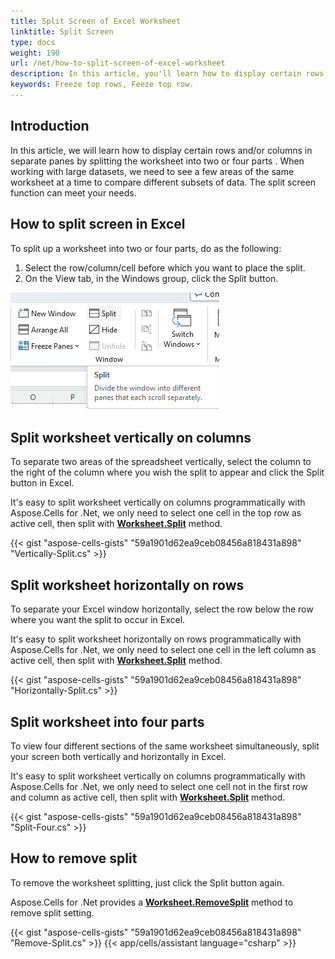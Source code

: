 ```yaml
---
title: Split Screen of Excel Worksheet
linktitle: Split Screen
type: docs
weight: 190
url: /net/how-to-split-screen-of-excel-worksheet
description: In this article, you'll learn how to display certain rows and/or columns in separate panes by splitting the worksheet into two or four parts programmatically using C# Library with .NET API.
keywords: Freeze top rows, Feeze top row.
---
```


## **Introduction**

In this article, we will learn how to display certain rows and/or columns in separate panes by splitting the worksheet into two or four parts . When working with large datasets, we need to see a few areas of the same worksheet at a time to compare different subsets of data. The split screen function can meet your needs.

## **How to split screen in Excel**
To split up a worksheet into two or four parts, do as the following:

1. Select the row/column/cell before which you want to place the split.
2. On the View tab, in the Windows group, click the Split button.

**![Split Screen](Split-Screen.png)**

## **Split worksheet vertically on columns**

To separate two areas of the spreadsheet vertically, select the column to the right of the column where you wish the split to appear and click the Split button in Excel.

It's easy to split worksheet vertically on columns programmatically with Aspose.Cells for .Net, we only need to select one cell in the top row as active cell, then
split with [**Worksheet.Split**](https://reference.aspose.com/cells/net/aspose.cells/worksheet/split/) method.

{{< gist "aspose-cells-gists" "59a1901d62ea9ceb08456a818431a898" "Vertically-Split.cs" >}}

## **Split worksheet horizontally on rows**
To separate your Excel window horizontally, select the row below the row where you want the split to occur in Excel.

It's easy to split worksheet horizontally on rows programmatically with Aspose.Cells for .Net, we only need to select one cell in the left column as active cell, then
split with [**Worksheet.Split**](https://reference.aspose.com/cells/net/aspose.cells/worksheet/split/) method.

{{< gist "aspose-cells-gists" "59a1901d62ea9ceb08456a818431a898" "Horizontally-Split.cs" >}}

## **Split worksheet into four parts**
To view four different sections of the same worksheet simultaneously, split your screen both vertically and horizontally in Excel.

It's easy to split worksheet vertically on columns programmatically with Aspose.Cells for .Net, we only need to select one cell not in the first row and column as active cell, then
split with [**Worksheet.Split**](https://reference.aspose.com/cells/net/aspose.cells/worksheet/split/) method.

{{< gist "aspose-cells-gists" "59a1901d62ea9ceb08456a818431a898" "Split-Four.cs" >}}

## **How to remove split**
To remove the worksheet splitting, just click the Split button again.

Aspose.Cells for .Net provides a [**Worksheet.RemoveSplit**](https://reference.aspose.com/cells/net/aspose.cells/worksheet/removesplit/) method to remove split setting.

{{< gist "aspose-cells-gists" "59a1901d62ea9ceb08456a818431a898" "Remove-Split.cs" >}}
{{< app/cells/assistant language="csharp" >}}